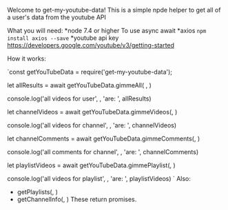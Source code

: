 Welcome to get-my-youtube-data!
This is a simple npde helper to get all of a user's data from the youtube API

What you will need:
*node 7.4 or higher
To use async await
*axios
`npm install axios --save`
*youtube api key
https://developers.google.com/youtube/v3/getting-started

How it works:

`const getYouTubeData = require('get-my-youtube-data');

let allResults = await getYouTubeData.gimmeAll( <youtubeUserID>, <yourAPIkey>)

console.log('all videos for user', <youtubeUserId>, 'are: ', allResults)

let channelVideos = await 
getYouTubeData.gimmeVideos(<channel-ID>, <yourAPIkey>)

console.log('all videos for channel', <channel-ID>, 'are: ', channelVideos)

let channelComments = await getYouTubeData.gimmeComments(<channel-ID>, <yourAPIkey>)

console.log('all comments for channel', <channel-ID>, 'are: ', channelComments)

let playlistVideos = await getYouTubeData.gimmePlaylist(<playlist-ID>, <yourAPIkey>)

console.log('all videos for playlist', <playlist-ID>, 'are: ', playlistVideos)
`
Also:
* getPlaylists(<channel-ID>, <yourAPIkey>)
* getChannelInfo(<channel-id>, <yourAPIkey>)
These return promises.